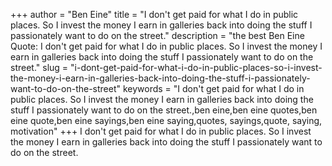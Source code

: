 +++
author = "Ben Eine"
title = "I don't get paid for what I do in public places. So I invest the money I earn in galleries back into doing the stuff I passionately want to do on the street."
description = "the best Ben Eine Quote: I don't get paid for what I do in public places. So I invest the money I earn in galleries back into doing the stuff I passionately want to do on the street."
slug = "i-dont-get-paid-for-what-i-do-in-public-places-so-i-invest-the-money-i-earn-in-galleries-back-into-doing-the-stuff-i-passionately-want-to-do-on-the-street"
keywords = "I don't get paid for what I do in public places. So I invest the money I earn in galleries back into doing the stuff I passionately want to do on the street.,ben eine,ben eine quotes,ben eine quote,ben eine sayings,ben eine saying,quotes, sayings,quote, saying, motivation"
+++
I don't get paid for what I do in public places. So I invest the money I earn in galleries back into doing the stuff I passionately want to do on the street.
